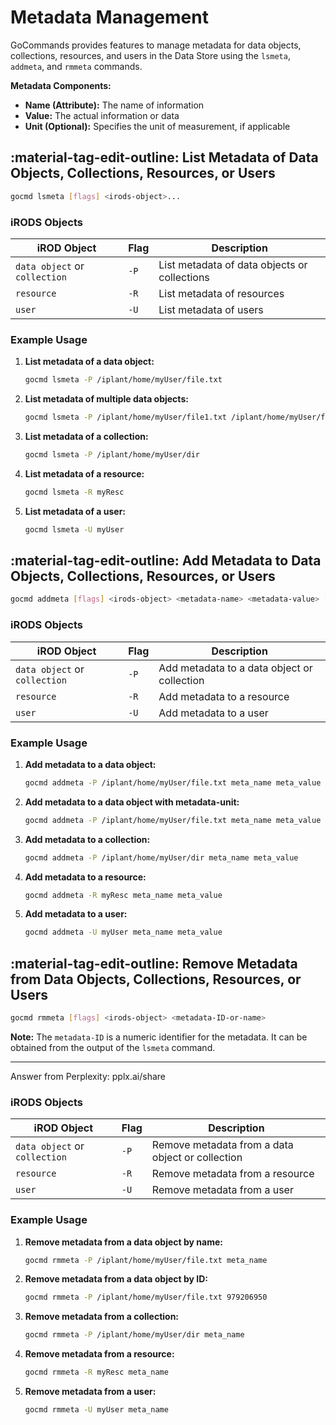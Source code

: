 # Metadata Management

GoCommands provides features to manage metadata for data objects, collections, resources, and users in the Data Store using the `lsmeta`, `addmeta`, and `rmmeta` commands.

**Metadata Components:**

- **Name (Attribute):** The name of information
- **Value:** The actual information or data
- **Unit (Optional):** Specifies the unit of measurement, if applicable

## :material-tag-edit-outline: List Metadata of Data Objects, Collections, Resources, or Users

```sh
gocmd lsmeta [flags] <irods-object>...
```

### iRODS Objects 

| iROD Object | Flag | Description |
|-------------|-------------|--------|
| `data object` or `collection` | `-P` | List metadata of data objects or collections |
| `resource` | `-R` | List metadata of resources |
| `user` | `-U` | List metadata of users |

### Example Usage

1. **List metadata of a data object:**
    ```sh
    gocmd lsmeta -P /iplant/home/myUser/file.txt
    ```

2. **List metadata of multiple data objects:**
    ```sh
    gocmd lsmeta -P /iplant/home/myUser/file1.txt /iplant/home/myUser/file2.txt
    ```

3. **List metadata of a collection:**
    ```sh
    gocmd lsmeta -P /iplant/home/myUser/dir
    ```

4. **List metadata of a resource:**
    ```sh
    gocmd lsmeta -R myResc
    ```

5. **List metadata of a user:**
    ```sh
    gocmd lsmeta -U myUser
    ```

## :material-tag-edit-outline: Add Metadata to Data Objects, Collections, Resources, or Users

```sh
gocmd addmeta [flags] <irods-object> <metadata-name> <metadata-value> [metadata-unit]
```

### iRODS Objects 

| iROD Object | Flag | Description |
|-------------|-------------|--------|
| `data object` or `collection` | `-P` | Add metadata to a data object or collection |
| `resource` | `-R` | Add metadata to a resource |
| `user` | `-U` | Add metadata to a user |

### Example Usage

1. **Add metadata to a data object:**
    ```sh
    gocmd addmeta -P /iplant/home/myUser/file.txt meta_name meta_value
    ```

1. **Add metadata to a data object with metadata-unit:**
    ```sh
    gocmd addmeta -P /iplant/home/myUser/file.txt meta_name meta_value meta_unit
    ```

3. **Add metadata to a collection:**
    ```sh
    gocmd addmeta -P /iplant/home/myUser/dir meta_name meta_value
    ```

4. **Add metadata to a resource:**
    ```sh
    gocmd addmeta -R myResc meta_name meta_value
    ```

5. **Add metadata to a user:**
    ```sh
    gocmd addmeta -U myUser meta_name meta_value
    ```

## :material-tag-edit-outline: Remove Metadata from Data Objects, Collections, Resources, or Users

```sh
gocmd rmmeta [flags] <irods-object> <metadata-ID-or-name>
```

**Note:** The `metadata-ID` is a numeric identifier for the metadata. It can be obtained from the output of the `lsmeta` command.

---
Answer from Perplexity: pplx.ai/share

### iRODS Objects 

| iROD Object | Flag | Description |
|-------------|-------------|--------|
| `data object` or `collection` | `-P` | Remove metadata from a data object or collection |
| `resource` | `-R` | Remove metadata from a resource |
| `user` | `-U` | Remove metadata from a user |

### Example Usage

1. **Remove metadata from a data object by name:**
    ```sh
    gocmd rmmeta -P /iplant/home/myUser/file.txt meta_name
    ```

2. **Remove metadata from a data object by ID:**
    ```sh
    gocmd rmmeta -P /iplant/home/myUser/file.txt 979206950
    ```

3. **Remove metadata from a collection:**
    ```sh
    gocmd rmmeta -P /iplant/home/myUser/dir meta_name
    ```

4. **Remove metadata from a resource:**
    ```sh
    gocmd rmmeta -R myResc meta_name
    ```

5. **Remove metadata from a user:**
    ```sh
    gocmd rmmeta -U myUser meta_name
    ```
